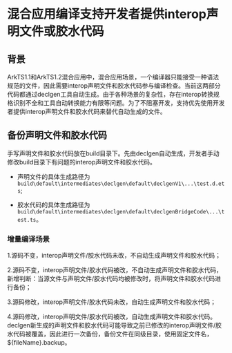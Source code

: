 # 混合应用编译支持开发者提供interop声明文件或胶水代码
## 背景
ArkTS1.1和ArkTS1.2混合应用中，混合应用场景，一个编译器只能接受一种语法规范的文件，因此需要interop声明文件和胶水代码参与编译检查。当前这两部分代码都通过declgen工具自动生成。由于各种场景的复杂性，存在interop转换规格识别不全和工具自动转换能力有限等问题。为了不阻塞开发，支持优先使用开发者提供interop声明文件和胶水代码来替代自动生成的文件。

## 备份声明文件和胶水代码

手写声明文件和胶水代码放在build目录下。先由declgen自动生成，开发者手动修改build目录下有问题的interop声明文件和胶水代码。

- 声明文件的具体生成路径为 `build\default\intermediates\declgen\default\declgenV1\...\test.d.ets`;

- 胶水代码的具体生成路径为 `build\default\intermediates\declgen\default\declgenBridgeCode\...\test.ts`。

### 增量编译场景
1.源码不变，interop声明文件/胶水代码未改，不自动生成声明文件和胶水代码；

2.源码不变，interop声明文件/胶水代码被改，不自动生成声明文件和胶水代码，新增判断：当源文件与声明文件/胶水代码均被修改时，将声明文件和胶水代码进行备份；

3.源码修改，interop声明文件/胶水代码未改，自动生成声明文件和胶水代码；

4.源码修改，interop声明文件/胶水代码被改，自动生成声明文件和胶水代码。declgen新生成的声明文件和胶水代码可能导致之前已修改的interop声明文件/胶水代码被覆盖，因此进行一次备份，备份文件在同级目录，使用固定文件名，${fileName}.backup。

